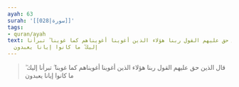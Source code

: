 ```yaml
---
ayah: 63
surah: '[[028|سورة]]'
tags:
- quran/ayah
text: قال الذين حق عليهم القول ربنا هؤلاء الذين أغوينا أغويناهم كما غوينا ۖ تبرأنا
  إليك ۖ ما كانوا إيانا يعبدون
---
```

> قال الذين حق عليهم القول ربنا هؤلاء الذين أغوينا أغويناهم كما غوينا ۖ تبرأنا إليك ۖ ما كانوا إيانا يعبدون
